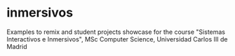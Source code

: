# inmersivos
Examples to remix and student projects showcase for the course "Sistemas Interactivos e Inmersivos", MSc Computer Science, Universidad Carlos III de Madrid
